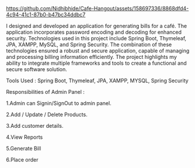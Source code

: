 

https://github.com/Nidhibhide/Cafe-Hangout/assets/158697336/8868dfd4-4c94-41c1-87b0-b47bc34ddbc7

 I designed and developed an application for generating bills for a café. The application incorporates password encoding and decoding for enhanced security. Technologies used in this project include Spring Boot, Thymeleaf, JPA, XAMPP, MySQL, and Spring Security. The combination of these technologies ensured a robust and secure application, capable of managing and processing billing information efficiently. The project highlights my ability to integrate multiple frameworks and tools to create a functional and secure software solution.

 Tools Used :  Spring Boot, Thymeleaf, JPA, XAMPP, MYSQL, Spring Security

Responsibilities of Admin Panel : 

1.Admin can Signin/SignOut to admin panel.

2.Add / Update / Delete Products.

3.Add customer details.

4.View Reports

5.Generate Bill

6.Place order









